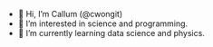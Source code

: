 - 👋 Hi, I’m Callum (@cwongit)
- 👀 I’m interested in science and programming.
- 🌱 I’m currently learning data science and physics.

<!---
cwongit/cwongit is a ✨ special ✨ repository because its `README.md` (this file) appears on your GitHub profile.
You can click the Preview link to take a look at your changes.
--->
